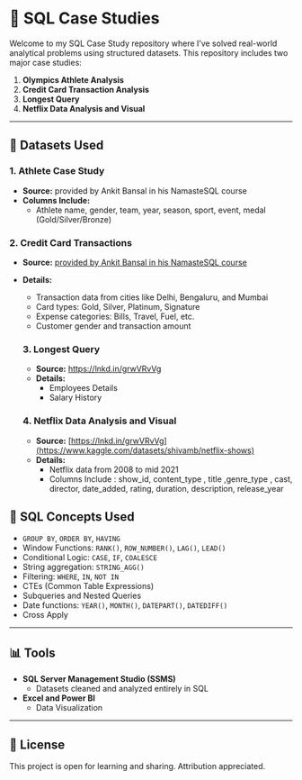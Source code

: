 

# 🧠 SQL Case Studies

Welcome to my SQL Case Study repository where I’ve solved real-world analytical problems using structured datasets. 
This repository includes two major case studies:

1. **Olympics Athlete Analysis**
2. **Credit Card Transaction Analysis**
3. **Longest Query**
4. **Netflix Data Analysis and Visual**
---

## 📁 Datasets Used

### 1. Athlete Case Study

- **Source:** provided by Ankit Bansal in his NamasteSQL course
- **Columns Include:**
  - Athlete name, gender, team, year, season, sport, event, medal (Gold/Silver/Bronze)

### 2. Credit Card Transactions

- **Source:** [provided by Ankit Bansal in his NamasteSQL course](https://www.kaggle.com/datasets/thedevastator/analyzing-credit-card-spending-habits-in-india)
- **Details:**
  - Transaction data from cities like Delhi, Bengaluru, and Mumbai
  - Card types: Gold, Silver, Platinum, Signature
  - Expense categories: Bills, Travel, Fuel, etc.
  - Customer gender and transaction amount
 
  ### 3. Longest Query
  - **Source:**  https://lnkd.in/grwVRvVg
  - **Details:**
    - Employees Details
    - Salary History
   
  ### 4. Netflix Data Analysis and Visual
    - **Source:**  [https://lnkd.in/grwVRvVg](https://www.kaggle.com/datasets/shivamb/netflix-shows)
    - **Details:**
        - Netflix data from 2008 to mid 2021
        - Columns Include : show_id, content_type , title ,genre_type , cast, director, date_added, rating, duration, description, release_year   


## 🧰 SQL Concepts Used

- `GROUP BY`, `ORDER BY`, `HAVING`
- Window Functions: `RANK()`, `ROW_NUMBER()`, `LAG()`, `LEAD()`
- Conditional Logic: `CASE`, `IF`, `COALESCE`
- String aggregation: `STRING_AGG()`
- Filtering: `WHERE`, `IN`, `NOT IN`
- CTEs (Common Table Expressions)
- Subqueries and Nested Queries
- Date functions: `YEAR()`, `MONTH()`, `DATEPART()`, `DATEDIFF()`
- Cross Apply 
---

## 📊 Tools

- **SQL Server Management Studio (SSMS)** 
    - Datasets cleaned and analyzed entirely in SQL
- **Excel and Power BI**
    - Data Visualization

---

## 📎 License

This project is open for learning and sharing. Attribution appreciated.


